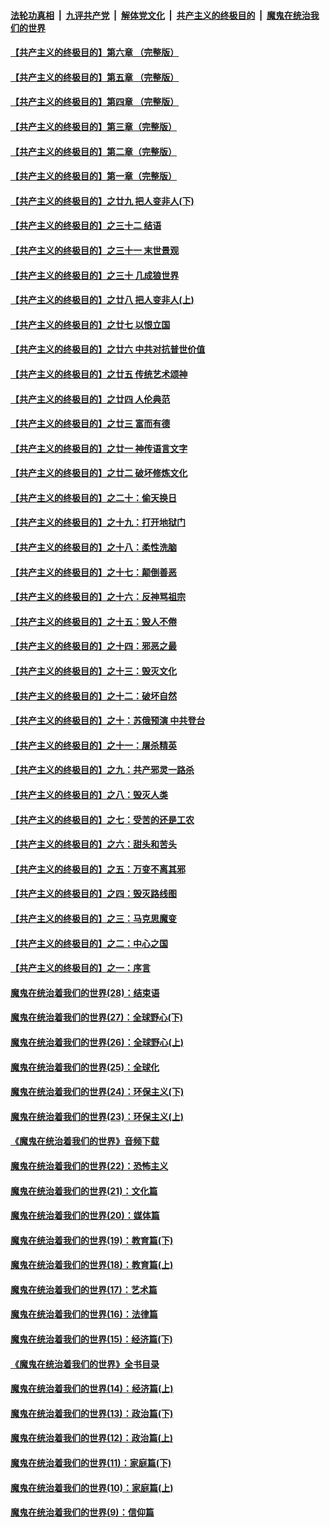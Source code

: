####  [法轮功真相](../../../../basic/blob/master/README.md?t=10270952) &nbsp;|&nbsp; [九评共产党](../../../../9ping.md/blob/master/README.md?t=10270952) &nbsp;|&nbsp; [解体党文化](../../../../jtdwh.md/blob/master/README.md?t=10270952)  &nbsp;|&nbsp; [共产主义的终极目的](../../../../gczydzjmd.md/blob/master/README.md?t=10270952) &nbsp;|&nbsp; [魔鬼在统治我们的世界](../../../../mgztzwmdsj.md/blob/master/README.md?t=10270952) 

#### [【共产主义的终极目的】第六章 （完整版）](../pages/nsc422/n11428913.md?t=10270952) 

#### [【共产主义的终极目的】第五章 （完整版）](../pages/nsc422/n11428912.md?t=10270952) 

#### [【共产主义的终极目的】第四章 （完整版）](../pages/nsc422/n11428907.md?t=10270952) 

#### [【共产主义的终极目的】第三章（完整版）](../pages/nsc422/n11428848.md?t=10270952) 

#### [【共产主义的终极目的】第二章（完整版）](../pages/nsc422/n11428831.md?t=10270952) 

#### [【共产主义的终极目的】第一章（完整版）](../pages/nsc422/n11417651.md?t=10270952) 

#### [【共产主义的终极目的】之廿九 把人变非人(下)](../pages/nsc422/n11344140.md?t=10270952) 

#### [【共产主义的终极目的】之三十二 结语](../pages/nsc422/n11360535.md?t=10270952) 

#### [【共产主义的终极目的】之三十一 末世景观](../pages/nsc422/n11351129.md?t=10270952) 

#### [【共产主义的终极目的】之三十 几成狼世界](../pages/nsc422/n11348280.md?t=10270952) 

#### [【共产主义的终极目的】之廿八 把人变非人(上)](../pages/nsc422/n11340492.md?t=10270952) 

#### [【共产主义的终极目的】之廿七 以恨立国](../pages/nsc422/n11336944.md?t=10270952) 

#### [【共产主义的终极目的】之廿六 中共对抗普世价值](../pages/nsc422/n11324785.md?t=10270952) 

#### [【共产主义的终极目的】之廿五 传统艺术颂神](../pages/nsc422/n11296396.md?t=10270952) 

#### [【共产主义的终极目的】之廿四 人伦典范](../pages/nsc422/n11296397.md?t=10270952) 

#### [【共产主义的终极目的】之廿三 富而有德](../pages/nsc422/n11283598.md?t=10270952) 

#### [【共产主义的终极目的】之廿一 神传语言文字](../pages/nsc422/n11263265.md?t=10270952) 

#### [【共产主义的终极目的】之廿二 破坏修炼文化](../pages/nsc422/n11245728.md?t=10270952) 

#### [【共产主义的终极目的】之二十：偷天换日](../pages/nsc422/n11238846.md?t=10270952) 

#### [【共产主义的终极目的】之十九：打开地狱门](../pages/nsc422/n11206376.md?t=10270952) 

#### [【共产主义的终极目的】之十八：柔性洗脑](../pages/nsc422/n11199994.md?t=10270952) 

#### [【共产主义的终极目的】之十七：颠倒善恶](../pages/nsc422/n11179782.md?t=10270952) 

#### [【共产主义的终极目的】之十六：反神骂祖宗](../pages/nsc422/n11166798.md?t=10270952) 

#### [【共产主义的终极目的】之十五：毁人不倦](../pages/nsc422/n11166792.md?t=10270952) 

#### [【共产主义的终极目的】之十四：邪恶之最](../pages/nsc422/n11150249.md?t=10270952) 

#### [【共产主义的终极目的】之十三：毁灭文化](../pages/nsc422/n11135227.md?t=10270952) 

#### [【共产主义的终极目的】之十二：破坏自然](../pages/nsc422/n11135214.md?t=10270952) 

#### [【共产主义的终极目的】之十：苏俄预演 中共登台](../pages/nsc422/n11118424.md?t=10270952) 

#### [【共产主义的终极目的】之十一：屠杀精英](../pages/nsc422/n11118442.md?t=10270952) 

#### [【共产主义的终极目的】之九：共产邪灵一路杀](../pages/nsc422/n11114139.md?t=10270952) 

#### [【共产主义的终极目的】之八：毁灭人类](../pages/nsc422/n11108503.md?t=10270952) 

#### [【共产主义的终极目的】之七：受苦的还是工农](../pages/nsc422/n11101809.md?t=10270952) 

#### [【共产主义的终极目的】之六：甜头和苦头](../pages/nsc422/n11096971.md?t=10270952) 

#### [【共产主义的终极目的】之五：万变不离其邪](../pages/nsc422/n11091285.md?t=10270952) 

#### [【共产主义的终极目的】之四：毁灭路线图](../pages/nsc422/n11086284.md?t=10270952) 

#### [【共产主义的终极目的】之三：马克思魔变](../pages/nsc422/n11061941.md?t=10270952) 

#### [【共产主义的终极目的】之二：中心之国](../pages/nsc422/n11047728.md?t=10270952) 

#### [【共产主义的终极目的】之一：序言](../pages/nsc422/n11086077.md?t=10270952) 

#### [魔鬼在统治着我们的世界(28)：结束语](../pages/nsc422/n10936246.md?t=10270952) 

#### [魔鬼在统治着我们的世界(27)：全球野心(下)](../pages/nsc422/n10928319.md?t=10270952) 

#### [魔鬼在统治着我们的世界(26)：全球野心(上)](../pages/nsc422/n10900318.md?t=10270952) 

#### [魔鬼在统治着我们的世界(25)：全球化](../pages/nsc422/n10788205.md?t=10270952) 

#### [魔鬼在统治着我们的世界(24)：环保主义(下)](../pages/nsc422/n10695307.md?t=10270952) 

#### [魔鬼在统治着我们的世界(23)：环保主义(上)](../pages/nsc422/n10688613.md?t=10270952) 

#### [《魔鬼在统治着我们的世界》音频下载](../pages/nsc422/n10635553.md?t=10270952) 

#### [魔鬼在统治着我们的世界(22)：恐怖主义](../pages/nsc422/n10614727.md?t=10270952) 

#### [魔鬼在统治着我们的世界(21)：文化篇](../pages/nsc422/n10597706.md?t=10270952) 

#### [魔鬼在统治着我们的世界(20)：媒体篇](../pages/nsc422/n10586579.md?t=10270952) 

#### [魔鬼在统治着我们的世界(19)：教育篇(下)](../pages/nsc422/n10564808.md?t=10270952) 

#### [魔鬼在统治着我们的世界(18)：教育篇(上)](../pages/nsc422/n10526970.md?t=10270952) 

#### [魔鬼在统治着我们的世界(17)：艺术篇](../pages/nsc422/n10499093.md?t=10270952) 

#### [魔鬼在统治着我们的世界(16)：法律篇](../pages/nsc422/n10485969.md?t=10270952) 

#### [魔鬼在统治着我们的世界(15)：经济篇(下)](../pages/nsc422/n10469975.md?t=10270952) 

#### [《魔鬼在统治着我们的世界》全书目录](../pages/nsc422/n10464261.md?t=10270952) 

#### [魔鬼在统治着我们的世界(14)：经济篇(上)](../pages/nsc422/n10457370.md?t=10270952) 

#### [魔鬼在统治着我们的世界(13)：政治篇(下)](../pages/nsc422/n10448270.md?t=10270952) 

#### [魔鬼在统治着我们的世界(12)：政治篇(上)](../pages/nsc422/n10444576.md?t=10270952) 

#### [魔鬼在统治着我们的世界(11)：家庭篇(下)](../pages/nsc422/n10440961.md?t=10270952) 

#### [魔鬼在统治着我们的世界(10)：家庭篇(上)](../pages/nsc422/n10435448.md?t=10270952) 

#### [魔鬼在统治着我们的世界(9)：信仰篇](../pages/nsc422/n10432159.md?t=10270952) 

